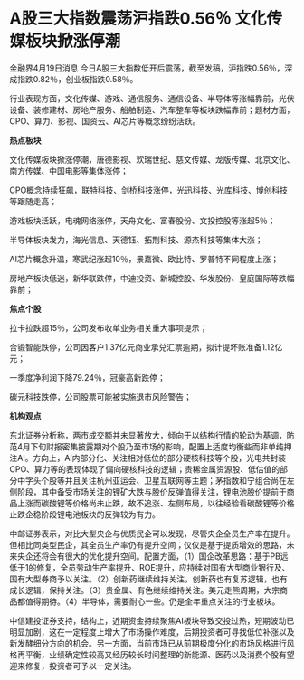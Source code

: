 # A股三大指数震荡沪指跌0.56％ 文化传媒板块掀涨停潮

金融界4月19日消息 今日A股三大指数低开后震荡，截至发稿，沪指跌0.56％，深成指跌0.82％，创业板指跌0.58％。

行业表现方面，文化传媒、游戏、通信服务、通信设备、半导体等涨幅靠前，光伏设备、装修建材、房地产服务、船舶制造、汽车整车等板块跌幅靠前；题材方面，CPO、算力、影视、国资云、AI芯片等概念纷纷活跃。

**热点板块**

文化传媒板块掀涨停潮，唐德影视、欢瑞世纪、慈文传媒、龙版传媒、北京文化、南方传媒、中国电影等集体涨停；

CPO概念持续狂飙，联特科技、剑桥科技涨停，光迅科技、光库科技、博创科技等跟随走高；

游戏板块活跃，电魂网络涨停，天舟文化、富春股份、文投控股等涨超5％；

半导体板块发力，海光信息、天德钰、拓荆科技、源杰科技等集体大涨；

AI芯片概念升温，寒武纪涨超10％，景嘉微、欧比特、罗普特不同程度上涨；

房地产板块低迷，新华联跌停，中迪投资、新城控股、华发股份、皇庭国际等跌幅靠前；

**焦点个股**

拉卡拉跌超15％，公司发布收单业务相关重大事项提示；

合锻智能跌停，公司因客户1.37亿元商业承兑汇票逾期，拟计提坏账准备1.12亿元；

一季度净利润下降79.24％，冠豪高新跌停；

碳元科技跌停，公司股票可能被实施退市风险警告；

**机构观点**

东北证券分析称，两市成交额并未显著放大，倾向于以结构行情的轮动为基调，防范4月下旬财报密集披露期对个股乃至市场的影响，配置上适度均衡些而非单纯押注AI。方向上，AI内部分化、关注相对低位的部分硬核科技等个股，光电共封装CPO、算力等的表现体现了偏向硬核科技的逻辑；贵稀金属资源股、低估值的部分中字头个股等并且关注杭州亚运会、卫星互联网等主题；茅指数和宁组合尚在左侧阶段，其中备受市场关注的锂矿大跌与股价反弹值得关注，锂电池股价提前于商品上涨而碳酸锂等价格尚未止跌，故不追涨、左侧布局，以往经验看碳酸锂等价格止跌企稳阶段锂电池板块的反弹较为有力。

中邮证券表示，对比大型央企与优质民企可以发现，尽管央企全员生产率在提升。但相比同类型民企，其全员生产率仍有提升空间；仅仅是基于提质增效的思路，未来央企还将会有很大的优化提升空间。配置方面，（1）国企改革思路：基于PB远低于1的修复，全员劳动生产率提升、ROE提升，应持续对国有大型商业银行及、国有大型券商予以关注。（2）创新药继续维持关注，创新药也有复苏逻辑，也有成长逻辑，保持关注。（3）贵金属、有色继续维持关注。美元走熊周期，大宗商品都值得期待。（4）半导体，需要耐心一些。仍是全年重点关注的行业板块。

中信建投证券支持，结构上，近期资金持续聚焦AI板块导致交投过热，短期波动已明显加剧，这在一定程度上增大了市场操作难度，后期投资者可寻找低位补涨以及新发酵细分方向的机会。另一方面，当前市场已从前期极度分化的市场风格进行风格再平衡，业绩确定性较高又经历较长时间整理的新能源、医药以及消费个股有望迎来修复，投资者可予以一定关注。

